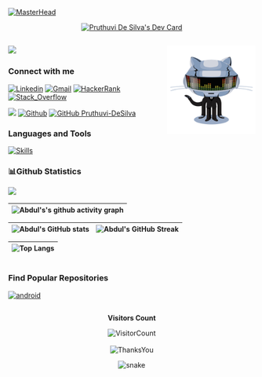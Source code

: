 
<head>
<meta name="google-site-verification" content="dKYry31jbJPqJYLapEJzOYKlJleFLFjqvuGXdVXCNlw" />
</head>

[![MasterHead](https://raw.githubusercontent.com/Asmit2952/Asmit2952/master/src/header_.png)](https://pruthuvide.github.io/)

<div align="center">
<a href="https://app.daily.dev/pruthuvide"><img src="https://api.daily.dev/devcards/a071628ccdd5498490954a312fd28238.png?r=zzs" width="300" alt="Pruthuvi De Silva's Dev Card"/></a>
</div>

##

<img src = "https://github.com/adityathakekar/adityathakekar/blob/master/assests/git.gif" align = "right" alt="my_octocat" width=180px>


<p align="left">
    <img src="https://github-profile-trophy.vercel.app/?username=pruthuvide&theme=radical" >   
</p>       
 

<h3 align="left">Connect with me</h3>

<!-- Your badges -->
[![Linkedin](https://img.shields.io/badge/-Pruthuvi_DeSilva-blue?style=flat&logo=Linkedin&logoColor=white)](https://www.linkedin.com/in/pruthuvide/)
[![Gmail](https://img.shields.io/badge/-Pruthuvi_DeSilva-c14438?style=flat&logo=Gmail&logoColor=white)](mailto:pruthuvidesilva@gmail.com)
[![HackerRank](https://img.shields.io/badge/-Pruthuvi_DeSilva-islamicgreen?style=flat&logo=HackerRank&logoColor=black)](https://www.hackerrank.com/pruthuvide)
[![Stack_Overflow](https://img.shields.io/badge/-Pruthuvi_DeSilva-orange?style=flat&logo=StackOverflow&logoColor=white)](https://stackoverflow.com/users/15095374/pruthuvide)
<!-- Profile View Count and GitStats -->
![](https://komarev.com/ghpvc/?username=pruthuvide&style=flat)
[![Github](https://img.shields.io/badge/-Pruthuvi_DeSilva-black?style=flat&labelColor=black&logo=github&logoColor=white)](https://gitstats.me/pruthuvide)
[![GitHub Pruthuvi-DeSilva](https://img.shields.io/github/followers/PruthuviDe?label=follow&style=social)](https://github.com/pruthuvide) 

<h3 align="left">Languages and Tools</h3>
<p align="left"> 

[![Skills](https://skillicons.dev/icons?i=c,cpp,java,cs,androidstudio,arduino,javascript,bootstrap,nodejs,react,py,cs,html,css,azure,aws,heroku,cloudflare,mongodb,mysql,github,git,linux,bash,vscode,unity,visualstudio&theme=light)](https://pruthuvide.github.io/)
</p>



### 📊Github Statistics

<p align="left">
  <img src="https://github-profile-summary-cards.vercel.app/api/cards/profile-details?username=pruthuvide&theme=dracula&hide_border=true" />
</p>

|   ![Abdul's's github activity graph](https://activity-graph.herokuapp.com/graph?username=pruthuvide&theme=rogue) |
| :---: |

| ![Abdul's GitHub stats](https://github-readme-stats.vercel.app/api?username=pruthuvide&show_icons=true&theme=city_lights) | ![Abdul's GitHub Streak](https://github-readme-streak-stats.herokuapp.com/?user=pruthuvide&theme=city-lights) |
| :---: | :---: |

| ![Top Langs](https://github-readme-stats.vercel.app/api/top-langs/?username=pruthuvide&theme=city_lights) |
| :---: |

#

### Find Popular Repositories

<a href="https://t.me/s/github_repositories" target="_blank" rel="noreferrer"> <img src="https://user-images.githubusercontent.com/49933115/139837223-bf23d3a9-4638-4e17-994a-ac8678d5f517.png" alt="android" width="40" height="40"/> </a>

##

<div align = "center">
 
**Visitors Count**  

![VisitorCount](https://profile-counter.glitch.me/{pruthuvide}/count.svg)
<br><br>![ThanksYou](https://img.shields.io/badge/🙏Thank_You_For_Spending_a_Moment_On_My_Profile,_Happy_Coding,_All_The_Very_Best-dodgerred.svg?style=for-the-badge)
</div>

<p align="center">
  <img src="https://github.com/akshitagupta15june/akshitagupta15june/blob/output/github-contribution-grid-snake.svg" alt="snake"></center>
</p>
